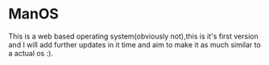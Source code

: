 # ManOS

This is a web based operating system(obviously not),this is it's first version and I will add further updates in it time and aim to make it as much similar to a actual os :).
